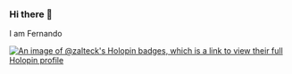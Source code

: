 ### Hi there 👋
I am Fernando 

[![An image of @zalteck's Holopin badges, which is a link to view their full Holopin profile](https://holopin.me/zalteck)](https://holopin.io/@zalteck)
<!--
**zalteck/zalteck** is a ✨ _special_ ✨ repository because its `README.md` (this file) appears on your GitHub profile.

Here are some ideas to get you started:

- 🔭 I’m currently working on ...
- 🌱 I’m currently learning ...
- 👯 I’m looking to collaborate on ...
- 🤔 I’m looking for help with ...
- 💬 Ask me about ...
- 📫 How to reach me: ...
- 😄 Pronouns: ...
- ⚡ Fun fact: ...
-->
